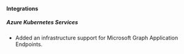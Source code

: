 
#### Integrations

##### Azure Kubernetes Services

- Added an infrastructure support for Microsoft Graph Application Endpoints.
